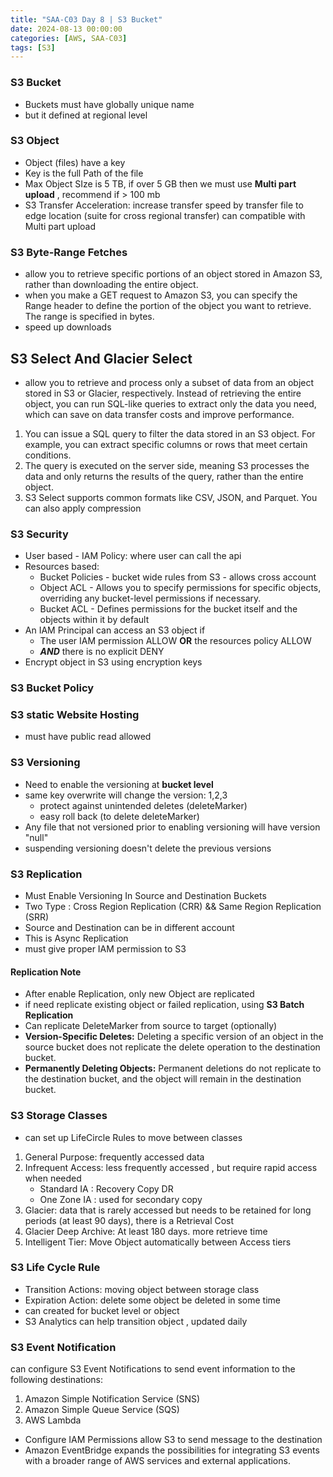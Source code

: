```yaml
---
title: "SAA-C03 Day 8 | S3 Bucket"
date: 2024-08-13 00:00:00
categories: [AWS, SAA-C03]
tags: [S3]
---
```


### S3 Bucket
- Buckets must have globally unique name 
- but it defined at regional level

### S3 Object
- Object (files) have a key
- Key is the full Path of the file
- Max Object SIze is 5 TB, if over 5 GB then we must use **Multi part upload** , recommend if > 100 mb
- S3 Transfer Acceleration: increase transfer speed by transfer file to edge location (suite for cross regional transfer) can compatible with Multi part upload


### S3 Byte-Range Fetches
- allow you to retrieve specific portions of an object stored in Amazon S3, rather than downloading the entire object.
- when you make a GET request to Amazon S3, you can specify the Range header to define the portion of the object you want to retrieve. The range is specified in bytes.
- speed up downloads


## S3 Select And Glacier Select 
- allow you to retrieve and process only a subset of data from an object stored in S3 or Glacier, respectively. Instead of retrieving the entire object, you can run SQL-like queries to extract only the data you need, which can save on data transfer costs and improve performance.
1. You can issue a SQL query to filter the data stored in an S3 object. For example, you can extract specific columns or rows that meet certain conditions.
2. The query is executed on the server side, meaning S3 processes the data and only returns the results of the query, rather than the entire object.
3. S3 Select supports common formats like CSV, JSON, and Parquet. You can also apply compression

### S3 Security
- User based - IAM Policy: where user can call the api
- Resources based:
  - Bucket Policies - bucket wide rules from S3 - allows cross account
  - Object ACL - Allows you to specify permissions for specific objects, overriding any bucket-level permissions if necessary.
  - Bucket ACL - Defines permissions for the bucket itself and the objects within it by default
- An IAM Principal can access an S3 object if 
  - The user IAM permission ALLOW **OR** the resources policy ALLOW
  - **_AND_** there is no explicit DENY
- Encrypt object in S3 using encryption keys

### S3 Bucket Policy


### S3 static Website Hosting
- must have public read allowed

### S3 Versioning
- Need to enable the versioning at **bucket level**
- same key overwrite will change the version: 1,2,3
  - protect against unintended deletes (deleteMarker)
  - easy roll back (to delete deleteMarker)
- Any file that not versioned prior to enabling versioning will have version "null"
- suspending versioning doesn't delete the previous versions


### S3 Replication
- Must Enable Versioning In Source and Destination Buckets 
- Two Type : Cross Region Replication (CRR) && Same Region Replication (SRR)
- Source and Destination can be in different account
- This is Async Replication
- must give proper IAM permission to S3

#### Replication Note
- After enable Replication, only new Object are replicated
- if need replicate existing object or failed replication, using **S3 Batch Replication**
- Can replicate DeleteMarker from source to target (optionally)
- **Version-Specific Deletes:** Deleting a specific version of an object in the source bucket does not replicate the delete operation to the destination bucket.
- **Permanently Deleting Objects:** Permanent deletions do not replicate to the destination bucket, and the object will remain in the destination bucket.


### S3 Storage Classes
- can set up LifeCircle Rules to move between classes

1. General Purpose: frequently accessed data
2. Infrequent Access: less frequently accessed , but require rapid access when needed
   - Standard IA : Recovery Copy DR
   - One Zone IA : used for secondary copy
3. Glacier: data that is rarely accessed but needs to be retained for long periods (at least 90 days), there is a Retrieval Cost
4. Glacier Deep Archive:  At least 180 days. more retrieve time
5. Intelligent Tier: Move Object automatically between Access tiers


### S3 Life Cycle Rule
- Transition Actions: moving object between storage class
- Expiration Action: delete some object be deleted in some time
- can created for bucket level or object
- S3 Analytics can help transition object , updated daily

### S3 Event Notification
can configure S3 Event Notifications to send event information to the following destinations:
1. Amazon Simple Notification Service (SNS)
2. Amazon Simple Queue Service (SQS)
3. AWS Lambda
- Configure IAM Permissions allow S3 to send message to the destination
- Amazon EventBridge expands the possibilities for integrating S3 events with a broader range of AWS services and external applications. 


